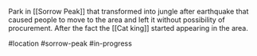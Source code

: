 Park in [[Sorrow Peak]] that transformed into jungle after earthquake that caused people to move to the area and left it without possibility of procurement. After the fact the [[Cat king]] started appearing in the area. 

#location #sorrow-peak #in-progress